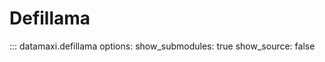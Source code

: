# Defillama

::: datamaxi.defillama
    options:
      show_submodules: true
      show_source: false
